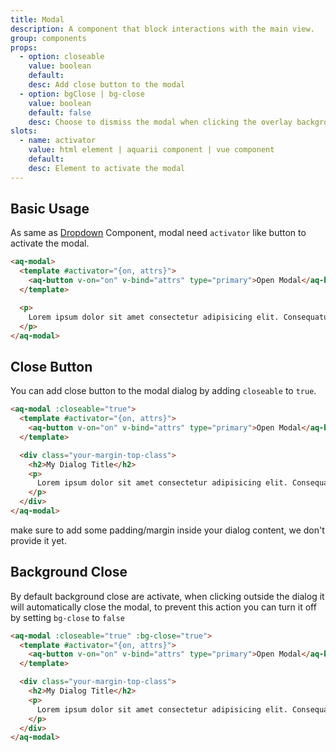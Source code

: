 ```yaml
---
title: Modal
description: A component that block interactions with the main view.
group: components
props:
  - option: closeable
    value: boolean
    default:
    desc: Add close button to the modal
  - option: bgClose | bg-close
    value: boolean
    default: false
    desc: Choose to dismiss the modal when clicking the overlay background
slots:
  - name: activator
    value: html element | aquarii component | vue component
    default:
    desc: Element to activate the modal
---
```


## Basic Usage

As same as [Dropdown](/docs/dropdown) Component, modal need `activator` like button to activate the modal.

<example-modal></example-modal>

```html
<aq-modal>
  <template #activator="{on, attrs}">
    <aq-button v-on="on" v-bind="attrs" type="primary">Open Modal</aq-button>
  </template>

  <p>
    Lorem ipsum dolor sit amet consectetur adipisicing elit. Consequatur amet labore.
  </p>
</aq-modal>
```

## Close Button

You can add close button to the modal dialog by adding `closeable` to `true`.

<example-modal section="close-button"></example-modal>

```html
<aq-modal :closeable="true">
  <template #activator="{on, attrs}">
    <aq-button v-on="on" v-bind="attrs" type="primary">Open Modal</aq-button>
  </template>

  <div class="your-margin-top-class">
    <h2>My Dialog Title</h2>
    <p>
      Lorem ipsum dolor sit amet consectetur adipisicing elit. Consequatur amet labore.
    </p>
  </div>
</aq-modal>
```

<aq-alert type="warning">
  make sure to add some padding/margin inside your dialog content, we don't provide it yet.
</aq-alert>

## Background Close

By default background close are activate, when clicking outside the dialog it will automatically close the modal,
to prevent this action you can turn it off by setting `bg-close` to `false`

<example-modal section="close-button" :bg-close="false"></example-modal>

```html
<aq-modal :closeable="true" :bg-close="true">
  <template #activator="{on, attrs}">
    <aq-button v-on="on" v-bind="attrs" type="primary">Open Modal</aq-button>
  </template>

  <div class="your-margin-top-class">
    <h2>My Dialog Title</h2>
    <p>
      Lorem ipsum dolor sit amet consectetur adipisicing elit. Consequatur amet labore.
    </p>
  </div>
</aq-modal>
```